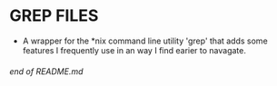 

# GREP FILES

  - A wrapper for the *nix command line utility 'grep' that adds some features I frequently use in an way I find earier to navagate.



###### end of README.md
